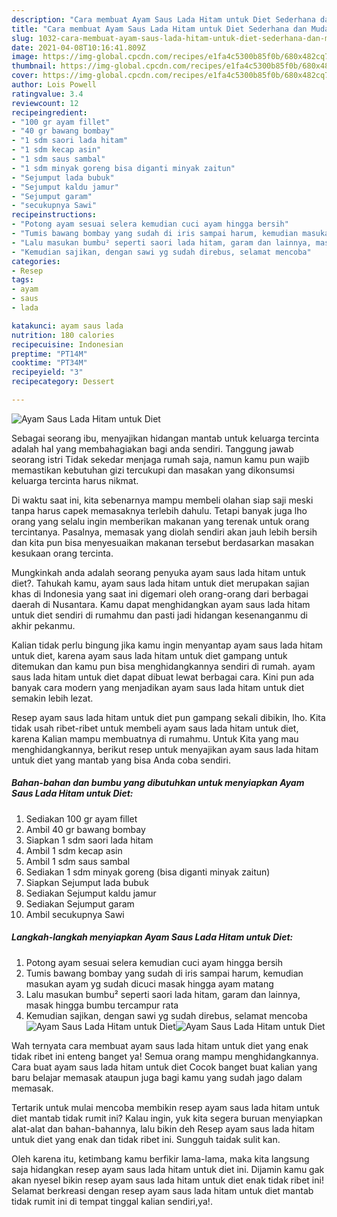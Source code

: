```yaml
---
description: "Cara membuat Ayam Saus Lada Hitam untuk Diet Sederhana dan Mudah Dibuat"
title: "Cara membuat Ayam Saus Lada Hitam untuk Diet Sederhana dan Mudah Dibuat"
slug: 1032-cara-membuat-ayam-saus-lada-hitam-untuk-diet-sederhana-dan-mudah-dibuat
date: 2021-04-08T10:16:41.809Z
image: https://img-global.cpcdn.com/recipes/e1fa4c5300b85f0b/680x482cq70/ayam-saus-lada-hitam-untuk-diet-foto-resep-utama.jpg
thumbnail: https://img-global.cpcdn.com/recipes/e1fa4c5300b85f0b/680x482cq70/ayam-saus-lada-hitam-untuk-diet-foto-resep-utama.jpg
cover: https://img-global.cpcdn.com/recipes/e1fa4c5300b85f0b/680x482cq70/ayam-saus-lada-hitam-untuk-diet-foto-resep-utama.jpg
author: Lois Powell
ratingvalue: 3.4
reviewcount: 12
recipeingredient:
- "100 gr ayam fillet"
- "40 gr bawang bombay"
- "1 sdm saori lada hitam"
- "1 sdm kecap asin"
- "1 sdm saus sambal"
- "1 sdm minyak goreng bisa diganti minyak zaitun"
- "Sejumput lada bubuk"
- "Sejumput kaldu jamur"
- "Sejumput garam"
- "secukupnya Sawi"
recipeinstructions:
- "Potong ayam sesuai selera kemudian cuci ayam hingga bersih"
- "Tumis bawang bombay yang sudah di iris sampai harum, kemudian masukan ayam yg sudah dicuci masak hingga ayam matang"
- "Lalu masukan bumbu² seperti saori lada hitam, garam dan lainnya, masak hingga bumbu tercampur rata"
- "Kemudian sajikan, dengan sawi yg sudah direbus, selamat mencoba"
categories:
- Resep
tags:
- ayam
- saus
- lada

katakunci: ayam saus lada 
nutrition: 180 calories
recipecuisine: Indonesian
preptime: "PT14M"
cooktime: "PT34M"
recipeyield: "3"
recipecategory: Dessert

---
```



![Ayam Saus Lada Hitam untuk Diet](https://img-global.cpcdn.com/recipes/e1fa4c5300b85f0b/680x482cq70/ayam-saus-lada-hitam-untuk-diet-foto-resep-utama.jpg)

Sebagai seorang ibu, menyajikan hidangan mantab untuk keluarga tercinta adalah hal yang membahagiakan bagi anda sendiri. Tanggung jawab seorang istri Tidak sekedar menjaga rumah saja, namun kamu pun wajib memastikan kebutuhan gizi tercukupi dan masakan yang dikonsumsi keluarga tercinta harus nikmat.

Di waktu  saat ini, kita sebenarnya mampu membeli olahan siap saji meski tanpa harus capek memasaknya terlebih dahulu. Tetapi banyak juga lho orang yang selalu ingin memberikan makanan yang terenak untuk orang tercintanya. Pasalnya, memasak yang diolah sendiri akan jauh lebih bersih dan kita pun bisa menyesuaikan makanan tersebut berdasarkan masakan kesukaan orang tercinta. 



Mungkinkah anda adalah seorang penyuka ayam saus lada hitam untuk diet?. Tahukah kamu, ayam saus lada hitam untuk diet merupakan sajian khas di Indonesia yang saat ini digemari oleh orang-orang dari berbagai daerah di Nusantara. Kamu dapat menghidangkan ayam saus lada hitam untuk diet sendiri di rumahmu dan pasti jadi hidangan kesenanganmu di akhir pekanmu.

Kalian tidak perlu bingung jika kamu ingin menyantap ayam saus lada hitam untuk diet, karena ayam saus lada hitam untuk diet gampang untuk ditemukan dan kamu pun bisa menghidangkannya sendiri di rumah. ayam saus lada hitam untuk diet dapat dibuat lewat berbagai cara. Kini pun ada banyak cara modern yang menjadikan ayam saus lada hitam untuk diet semakin lebih lezat.

Resep ayam saus lada hitam untuk diet pun gampang sekali dibikin, lho. Kita tidak usah ribet-ribet untuk membeli ayam saus lada hitam untuk diet, karena Kalian mampu membuatnya di rumahmu. Untuk Kita yang mau menghidangkannya, berikut resep untuk menyajikan ayam saus lada hitam untuk diet yang mantab yang bisa Anda coba sendiri.

<!--inarticleads1-->

##### Bahan-bahan dan bumbu yang dibutuhkan untuk menyiapkan Ayam Saus Lada Hitam untuk Diet:

1. Sediakan 100 gr ayam fillet
1. Ambil 40 gr bawang bombay
1. Siapkan 1 sdm saori lada hitam
1. Ambil 1 sdm kecap asin
1. Ambil 1 sdm saus sambal
1. Sediakan 1 sdm minyak goreng (bisa diganti minyak zaitun)
1. Siapkan Sejumput lada bubuk
1. Sediakan Sejumput kaldu jamur
1. Sediakan Sejumput garam
1. Ambil secukupnya Sawi




<!--inarticleads2-->

##### Langkah-langkah menyiapkan Ayam Saus Lada Hitam untuk Diet:

1. Potong ayam sesuai selera kemudian cuci ayam hingga bersih
1. Tumis bawang bombay yang sudah di iris sampai harum, kemudian masukan ayam yg sudah dicuci masak hingga ayam matang
1. Lalu masukan bumbu² seperti saori lada hitam, garam dan lainnya, masak hingga bumbu tercampur rata
1. Kemudian sajikan, dengan sawi yg sudah direbus, selamat mencoba
<img src="https://img-global.cpcdn.com/steps/8de8ab2472a1a4df/160x128cq70/ayam-saus-lada-hitam-untuk-diet-langkah-memasak-4-foto.jpg" alt="Ayam Saus Lada Hitam untuk Diet"><img src="https://img-global.cpcdn.com/steps/32fe229284a51ada/160x128cq70/ayam-saus-lada-hitam-untuk-diet-langkah-memasak-4-foto.jpg" alt="Ayam Saus Lada Hitam untuk Diet">



Wah ternyata cara membuat ayam saus lada hitam untuk diet yang enak tidak ribet ini enteng banget ya! Semua orang mampu menghidangkannya. Cara buat ayam saus lada hitam untuk diet Cocok banget buat kalian yang baru belajar memasak ataupun juga bagi kamu yang sudah jago dalam memasak.

Tertarik untuk mulai mencoba membikin resep ayam saus lada hitam untuk diet mantab tidak rumit ini? Kalau ingin, yuk kita segera buruan menyiapkan alat-alat dan bahan-bahannya, lalu bikin deh Resep ayam saus lada hitam untuk diet yang enak dan tidak ribet ini. Sungguh taidak sulit kan. 

Oleh karena itu, ketimbang kamu berfikir lama-lama, maka kita langsung saja hidangkan resep ayam saus lada hitam untuk diet ini. Dijamin kamu gak akan nyesel bikin resep ayam saus lada hitam untuk diet enak tidak ribet ini! Selamat berkreasi dengan resep ayam saus lada hitam untuk diet mantab tidak rumit ini di tempat tinggal kalian sendiri,ya!.

